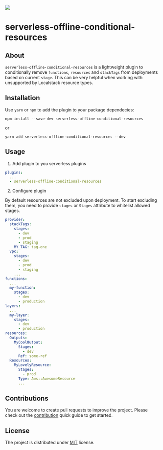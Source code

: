 ![](https://travis-ci.org/pandomic/serverless-offline-conditional-resources.svg?branch=master)

# serverless-offline-conditional-resources

## About

`serverless-offline-conditional-resources` is a lightweight plugin to conditionally remove
`functions`, `resources` and `stackTags` from deployments based on current `stage`. This
can be very helpful when working with unsupported by Localstack resource types.

## Installation

Use `yarn` or `npm` to add the plugin to your package dependecies:

```
npm install --save-dev serverless-offline-conditional-resources
```

or

```
yarn add serverless-offline-conditional-resources --dev
```

## Usage

1. Add plugin to you serverless plugins

```yaml
plugins:
  ...
  - serverless-offline-conditional-resources
```

2. Configure plugin

By default resources are not excluded upon deployment. To start excluding them,
you need to provide `stages` or `Stages` attribute to whitelist allowed stages.

```yaml
provider:
  stackTags:
    stages:
      - dev
      - prod
      - staging
    MY_TAG: tag-one
  vpc:
    stages:
      - dev
      - prod
      - staging
    ...
functions:
  ...
  my-function:
    stages:
      - dev
      - production
layers:
  ...
  my-layer:
    stages:
      - dev
      - production
resources:
  Outputs:
    MyCoolOutput:
      Stages:
        - dev
      Ref: some-ref
  Resources:
    MyLovelyResource:
      Stages:
        - prod
      Type: Aws::AwesomeResource
      ...
```

## Contributions

You are welcome to create pull requests to improve the project. Please check out
the [contribution](https://github.com/pandomic/serverless-offline-conditional-resources/blob/master/CONTRIBUTING.md)
quick guide to get started.

## License

The project is distributed under [MIT](https://github.com/pandomic/serverless-offline-conditional-resources/blob/master/LICENSE) license.
